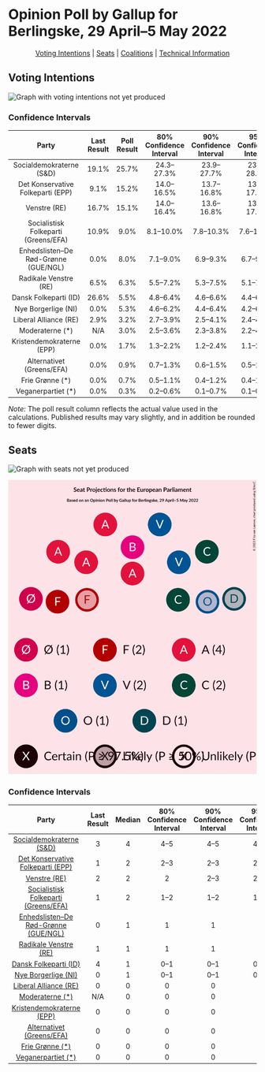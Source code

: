 # Opinion Poll by Gallup for Berlingske, 29 April–5 May 2022

<p align="center"><a href="#voting-intentions">Voting Intentions</a> | <a href="#seats">Seats</a> | <a href="#coalitions">Coalitions</a> | <a href="#technical-information">Technical Information</a></p>

## Voting Intentions

![Graph with voting intentions not yet produced](2022-05-05-Gallup.png "Voting Intentions")

### Confidence Intervals

| Party | Last Result | Poll Result | 80% Confidence Interval | 90% Confidence Interval | 95% Confidence Interval | 99% Confidence Interval |
|:-----:|:-----------:|:-----------:|:-----------------------:|:-----------------------:|:-----------------------:|:-----------------------:|
| Socialdemokraterne (S&D) | 19.1% | 25.7% | 24.3–27.3% |23.9–27.7% |23.5–28.1% |22.8–28.8% |
| Det Konservative Folkeparti (EPP) | 9.1% | 15.2% | 14.0–16.5% |13.7–16.8% |13.4–17.2% |12.9–17.8% |
| Venstre (RE) | 16.7% | 15.1% | 14.0–16.4% |13.6–16.8% |13.4–17.1% |12.8–17.7% |
| Socialistisk Folkeparti (Greens/EFA) | 10.9% | 9.0% | 8.1–10.0% |7.8–10.3% |7.6–10.6% |7.2–11.1% |
| Enhedslisten–De Rød-Grønne (GUE/NGL) | 0.0% | 8.0% | 7.1–9.0% |6.9–9.3% |6.7–9.5% |6.3–10.0% |
| Radikale Venstre (RE) | 6.5% | 6.3% | 5.5–7.2% |5.3–7.5% |5.1–7.7% |4.8–8.1% |
| Dansk Folkeparti (ID) | 26.6% | 5.5% | 4.8–6.4% |4.6–6.6% |4.4–6.8% |4.1–7.3% |
| Nye Borgerlige (NI) | 0.0% | 5.3% | 4.6–6.2% |4.4–6.4% |4.2–6.6% |3.9–7.0% |
| Liberal Alliance (RE) | 2.9% | 3.2% | 2.7–3.9% |2.5–4.1% |2.4–4.2% |2.1–4.6% |
| Moderaterne (*) | N/A | 3.0% | 2.5–3.6% |2.3–3.8% |2.2–4.0% |2.0–4.3% |
| Kristendemokraterne (EPP) | 0.0% | 1.7% | 1.3–2.2% |1.2–2.4% |1.1–2.5% |1.0–2.8% |
| Alternativet (Greens/EFA) | 0.0% | 0.9% | 0.7–1.3% |0.6–1.5% |0.5–1.6% |0.4–1.8% |
| Frie Grønne (*) | 0.0% | 0.7% | 0.5–1.1% |0.4–1.2% |0.4–1.3% |0.3–1.5% |
| Veganerpartiet (*) | 0.0% | 0.3% | 0.2–0.6% |0.1–0.7% |0.1–0.7% |0.1–0.9% |

*Note:* The poll result column reflects the actual value used in the calculations. Published results may vary slightly, and in addition be rounded to fewer digits.

## Seats

![Graph with seats not yet produced](2022-05-05-Gallup-seats.png "Seats")

![Graph with seating plan not yet produced](2022-05-05-Gallup-seating-plan.png "Seating Plan")

### Confidence Intervals

| Party | Last Result | Median | 80% Confidence Interval | 90% Confidence Interval | 95% Confidence Interval | 99% Confidence Interval |
|:-----:|:-----------:|:------:|:-----------------------:|:-----------------------:|:-----------------------:|:-----------------------:|
| <a href="#socialdemokraterne-(s&d)">Socialdemokraterne (S&D)</a> | 3 | 4 | 4–5 |4–5 |4–5 |4–5 |
| <a href="#det-konservative-folkeparti-(epp)">Det Konservative Folkeparti (EPP)</a> | 1 | 2 | 2–3 |2–3 |2–3 |2–3 |
| <a href="#venstre-(re)">Venstre (RE)</a> | 2 | 2 | 2 |2–3 |2–3 |2–3 |
| <a href="#socialistisk-folkeparti-(greens/efa)">Socialistisk Folkeparti (Greens/EFA)</a> | 1 | 2 | 1–2 |1–2 |1–2 |1–2 |
| <a href="#enhedslisten–de-rød-grønne-(gue/ngl)">Enhedslisten–De Rød-Grønne (GUE/NGL)</a> | 0 | 1 | 1 |1 |1 |1 |
| <a href="#radikale-venstre-(re)">Radikale Venstre (RE)</a> | 1 | 1 | 1 |1 |1 |1 |
| <a href="#dansk-folkeparti-(id)">Dansk Folkeparti (ID)</a> | 4 | 1 | 0–1 |0–1 |0–1 |0–1 |
| <a href="#nye-borgerlige-(ni)">Nye Borgerlige (NI)</a> | 0 | 1 | 0–1 |0–1 |0–1 |0–1 |
| <a href="#liberal-alliance-(re)">Liberal Alliance (RE)</a> | 0 | 0 | 0 |0 |0 |0 |
| <a href="#moderaterne-(*)">Moderaterne (*)</a> | N/A | 0 | 0 |0 |0 |0 |
| <a href="#kristendemokraterne-(epp)">Kristendemokraterne (EPP)</a> | 0 | 0 | 0 |0 |0 |0 |
| <a href="#alternativet-(greens/efa)">Alternativet (Greens/EFA)</a> | 0 | 0 | 0 |0 |0 |0 |
| <a href="#frie-grønne-(*)">Frie Grønne (*)</a> | 0 | 0 | 0 |0 |0 |0 |
| <a href="#veganerpartiet-(*)">Veganerpartiet (*)</a> | 0 | 0 | 0 |0 |0 |0 |

